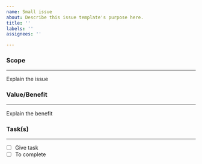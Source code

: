 ```yaml
---
name: Small issue
about: Describe this issue template's purpose here.
title: ''
labels: ''
assignees: ''

---
```


### **Scope**
---
Explain the issue

### **Value/Benefit**
---
Explain the benefit

### **Task(s)**
---
- [ ] Give task
- [ ] To complete
